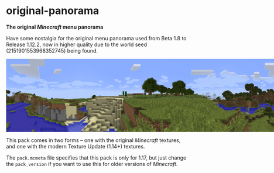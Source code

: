 # original-panorama

**The original *Minecraft* menu panorama**

Have some nostalgia for the original menu panorama used from Beta 1.8 to Release 1.12.2, now in higher quality due to the world seed (2151901553968352745) being found.

<div style="display: flex;">
<img src="assets/minecraft/textures/gui/title/background/panorama_0.png" alt="panorama_0" width="200"/>
<img src="assets/minecraft/textures/gui/title/background/panorama_1.png" alt="panorama_0" width="200"/>
<img src="assets/minecraft/textures/gui/title/background/panorama_2.png" alt="panorama_0" width="200"/>
<img src="assets/minecraft/textures/gui/title/background/panorama_3.png" alt="panorama_0" width="200"/>
</div>

This pack comes in two forms – one with the original *Minecraft* textures, and one with the modern Texture Update (1.14+) textures.

The `pack.mcmeta` file specifies that this pack is only for 1.17, but just change the `pack_version` if you want to use this for older versions of *Minecraft*.